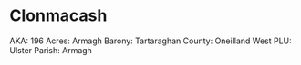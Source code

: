 # Clonmacash

AKA: 196
Acres: Armagh
Barony: Tartaraghan
County: Oneilland West
PLU: Ulster
Parish: Armagh